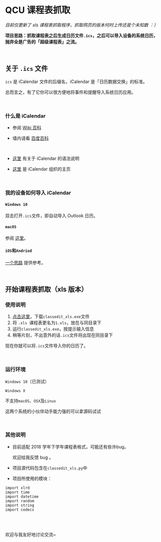 # QCU 课程表抓取

*目前仅更新了 xls 课程表抓取程序，抓取网页的版本何时上传还是个未知数 ：）*

**项目思路：抓取课程表之后生成日历文件`.ics`，之后可以导入设备的系统日历，抛弃全是广告的「超级课程表」之流。**

</br>

## 关于 `.ics` 文件

`ics` 是 iCalendar 文件的后缀名，iCalendar 是「日历数据交换」的标准。

总而言之，有了它你可以很方便地将事件和提醒导入系统日历应用。

</br>

### 什么是 iCalendar

- 参阅 [Wiki 百科](https://zh.wikipedia.org/wiki/ICalendar)

- 墙内请看 [百度百科](https://baike.baidu.com/link?url=CNXZUdK4xnc-CCnlnwDgpxSZBvZaMaEQ3KkOlxndmvTEIpQ5kyichBHqcOEj8yUMB4MLC7JsH7hFs6b-Biy0rEYqV5GRH0dQkK0I8MriGy7)

  </br>


- [这里](https://www.jianshu.com/p/8f8572292c58) 有关于 iCalendar 的语法说明

- [这里](https://icalendar.org/) 是 iCalendar 组织的主页

  </br>

### 我的设备如何导入 iCalendar

#### `Windows 10`

双击打开`.ics`文件，即自动导入 Outlook 日历。

#### `macOS`

参阅 [这里](https://support.apple.com/zh-cn/guide/calendar/icl1023/mac)。

#### `iOS`和`Andriod`

[一个思路](https://zhuanlan.zhihu.com/p/35300266) 提供参考。

</br>

## 开始课程表抓取（xls 版本）

### 使用说明

1. [点击这里](https://raw.githubusercontent.com/smilonely/ClassCatch/master/classedit_xls.exe)，下载`classedit_xls.exe`文件
2. 将 `.xls `课程表更名为`1.xls`，放在与同目录下
3. 运行`classedit_xls.exe`，按提示输入信息
4. 稍等片刻，不出意外的话`.ics`文件将出现在同目录下

现在你就可以将`.ics`文件导入你的日历了。

</br>

### 运行环境

`Windows 10`（已测试）

`Windows X`

不支持`macOS`、`OSX`及`Linux`

这两个系统的小伙伴动手能力强的可以拿源码试试

</br>

### 其他说明

- 目前适配 2018 学年下学年课程表格式，可能还有些许bug。

  欢迎给我反馈 bug 。

- 项目源代码包含在`classedit_xls.py`中
- 项目所使用的模块：

```
import xlrd
import time
import datetime
import random
import string
import codecs
```

</br>

</br>

欢迎与我友好地讨论交流~